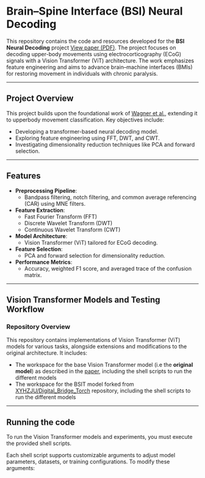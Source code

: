 # Brain–Spine Interface (BSI) Neural Decoding

This repository contains the code and resources developed for the **BSI Neural Decoding** project [View paper (PDF)](Report_INL.pdf). The project focuses on decoding upper-body movements using electrocorticography (ECoG) signals with a Vision Transformer (ViT) architecture. The work emphasizes feature engineering and aims to advance brain–machine interfaces (BMIs) for restoring movement in individuals with chronic paralysis.

---

## Project Overview

This project builds upon the foundational work of [Wagner et al.](https://www.nature.com/articles/s41586-023-06094-5), extending it to upperbody movement classification. Key objectives include:

- Developing a transformer-based neural decoding model.
- Exploring feature engineering using FFT, DWT, and CWT.
- Investigating dimensionality reduction techniques like PCA and forward selection.
---

## Features

- **Preprocessing Pipeline**:
  - Bandpass filtering, notch filtering, and common average referencing (CAR) using MNE filters.
- **Feature Extraction**:
  - Fast Fourier Transform (FFT)
  - Discrete Wavelet Transform (DWT)
  - Continuous Wavelet Transform (CWT)
- **Model Architecture**:
  - Vision Transformer (ViT) tailored for ECoG decoding.
- **Feature Selection**:
  - PCA and forward selection for dimensionality reduction.
- **Performance Metrics**:
  - Accuracy, weighted F1 score, and averaged trace of the confusion matrix.

---

## Vision Transformer Models and Testing Workflow
### Repository Overview

This repository contains implementations of Vision Transformer (ViT) models for various tasks, alongside extensions and modifications to the original architecture. It includes:

- The workspace for the base Vision Transformer model (i.e the **original model**) as described in the [paper](Report_INL.pdf), including the shell scripts to run the different models
- The workspace for the BSIT model forked from [XYHZJU/Digital_Bridge_Torch](https://github.com/XYHZJU/Digital_Bridge_Torch) repository, including the shell scripts to run the different models

---
## Running the code

To run the Vision Transformer models and experiments, you must execute the provided shell scripts.

Each shell script supports customizable arguments to adjust model parameters, datasets, or training configurations. To modify these arguments:

